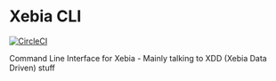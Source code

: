 # Xebia CLI

[![CircleCI](https://circleci.com/gh/xebia-france/xebia-cli.svg?style=svg)](https://circleci.com/gh/xebia-france/xebia-cli)

Command Line Interface for Xebia - Mainly talking to XDD (Xebia Data Driven) stuff
